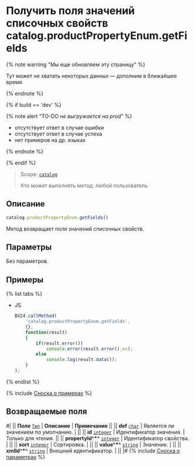 # Получить поля значений списочных свойств catalog.productPropertyEnum.getFields

{% note warning "Мы еще обновляем эту страницу" %}

Тут может не хватать некоторых данных — дополним в ближайшее время

{% endnote %}

{% if build == 'dev' %}

{% note alert "TO-DO _не выгружается на prod_" %}

- отсутствует ответ в случае ошибки
- отсутствует ответ в случае успеха
- нет примеров на др. языках
  
{% endnote %}

{% endif %}

> Scope: [`catalog`](../../scopes/permissions.md)
>
> Кто может выполнять метод: любой пользователь

## Описание

```js
catalog.productPropertyEnum.getFields()
```

Метод возвращает поля значений списочных свойств.

## Параметры

Без параметров.

## Примеры

{% list tabs %}

- JS

    ```js
    BX24.callMethod(
        'catalog.productPropertyEnum.getFields',
        {},
        function(result)
        {
            if(result.error())
                console.error(result.error().ex);
            else
                console.log(result.data());
        }
    );
    ```

{% endlist %}


{% include [Сноска о примерах](../../../_includes/examples.md) %}

## Возвращаемые поля

#|
|| **Поле** 
[`Тип`](../../data-types.md) | **Описание** | **Примечание** ||
|| **def** 
[`char`](../../data-types.md) | Является ли значением по умолчанию. | ||
|| **id** 
[`integer`](../../data-types.md) | Идентификатор значения. | Только для чтения. ||
|| **propertyId^*^** 
[`integer`](../../data-types.md) | Идентификатор свойства. |  ||
|| **sort** 
[`integer`](../../data-types.md) | Сортировка. | ||
|| **value^*^** 
[`string`](../../data-types.md) | Значение. |  ||
|| **xmlId^*^** 
[`string`](../../data-types.md) | Внешний идентификатор. | ||
|#
{% include [Сноска о параметрах](../../../_includes/required.md) %}